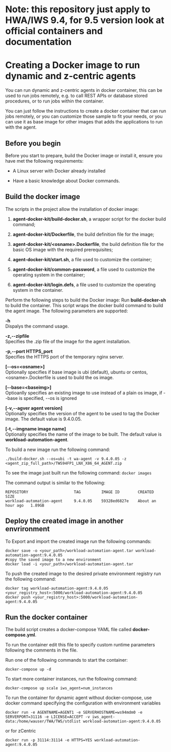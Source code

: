 # Note: this repository just apply to HWA/IWS 9.4, for 9.5 version look at official containers and documentation

# Creating a Docker image to run dynamic and z-centric agents

You can run dynamic and z-centric agents in docker container, this can be used to run jobs remotely, e.g. to call REST APIs or database stored procedures, or to run jobs within the container.

You can just follow the instructions to create a docker container that can run jobs remotely, or you can customize those sample to fit your needs, or you can use it as base image for other images that adds the applications to run with the agent.

## Before you begin

Before you start to prepare, build the Docker image or install it, ensure you have met the following requirements:

- A Linux server with Docker already installed

- Have a basic knowledge about Docker commands.

## Build the docker image

The scripts in the project allow the installation of docker image:

1. **agent-docker-kit/build-docker.sh**, a wrapper script for the  docker build  command;

1. **agent-docker-kit/Dockerfile**, the build definition file for the image;

1. **agent-docker-kit/\<osname\>.Dockerfile**, the build definition file for the basic OS image with the required prerequisites;

1. **agent-docker-kit/start.sh**, a file used to customize the container;

1. **agent-docker-kit/common-password**, a file used to customize the operating system in the container;

1. **agent-docker-kit/login.defs**, a file used to customize the operating system in the container.

Perform the following steps to build the Docker image:
Run **build-docker-sh** to build the container. This script wraps the docker build command to build the agent image. The following parameters are supported:

 **-h**  
 Dispalys the command usage.

 **-z,--zipfile**  
 Specifies the .zip file of the image for the agent installation. 

 **-p,--port  HTTPS_port**  
 Specifies the HTTPS port of the temporary nginx server.

 **[--os=\<osname\>]**  
 Optionally specifies if base image is ubi (default), ubuntu or centos, \<osname\>.Dockerfile is used to build the os image.

 **[--base=\<baseimg\>]**  
 Optioanlly specifies an existing image to use instead of a plain os image, if --base is specified, --os is ignored

 **[-v,--agver  agent version]**  
 Optionally specifies the version of the agent to be used to tag the Docker image. The default value is  9.4.0.05.

 **[-t,--imgname  image name]**  
 Optionally specifies the name of the image to be built. The default value is  **workload-automation-agent**.

To build a new image run the following command:
```
./build-docker.sh --os=ubi -t wa-agent -v 9.4.0.05 -z <agent_zip_full_path>/TWS94FP1_LNX_X86_64_AGENT.zip
```

To see the image just built run the following command:
```docker images```  

The command output is similar to the following:  
```
REPOSITORY                    TAG         IMAGE ID        CREATED             SIZE
workload-automation-agent     9.4.0.05    59328ed6827e    About an hour ago   1.89GB
```

## Deploy the created image in another envrironment

To Export and import the created image run the following commands:
```
docker save -o <your_path>/workload-automation-agent.tar workload-automation-agent:9.4.0.05
#copy the saved image to a new environment
docker load -i <your_path>/workload-automation-agent.tar
```
To push the created image to the desired private environment registry run the following command:
```
docker tag workload-automation-agent:9.4.0.05 <your_registry_host>:5000/workload-automation-agent:9.4.0.05
docker push <your_registry_host>:5000/workload-automation-agent:9.4.0.05
```
## Run the docker container 
The build script creates a docker-compose YAML file called **docker-compose.yml**. 

To run the container edit this file to specify custom runtime parameters following the comments in the file.

Run one of the following commands to start the container:
```
docker-compose up -d
```
 
To start more container instances, run the following command:
```
docker-compose up scale iws_agent=num_instances
```

To run the container for dynamic agent without docker-compose, use docker command specifying the configuration with environment variables
```
docker run -e AGENTNAME=AGENT1 -e SERVERHOSTNAME=ws94mdm0 -e SERVERPORT=31116 -e LICENSE=ACCEPT -v iws_agent-data:/home/wauser/TWA/TWS/stdlist workload-automation-agent:9.4.0.05
```
or for zCentric
```
docker run -p 31114:31114 -e HTTPS=YES workload-automation-agent:9.4.0.05
```
